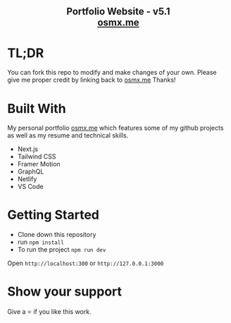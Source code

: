 <h2 align="center">
  Portfolio Website - v5.1<br/>
  <a href="https://osmx.me/" target="_blank">osmx.me</a>
</h2>



# TL;DR
You can fork this repo to modify and make changes of your own. Please give me proper credit by linking back to [osmx.me](https://osmx.me/) Thanks!

# Built With

My personal portfolio [osmx.me](https://osmx.me/) which features some of my github projects as well as my resume and technical skills.

- Next.js
- Tailwind CSS
- Framer Motion
- GraphQL
- Netlify
- VS Code

# Getting Started

- Clone down this repository
- run `npm install` 
- To run the project `npm run dev`

Open `http://localhost:300` or `http://127.0.0.1:3000`


# Show your support
Give a ⭐ if you like this work.
